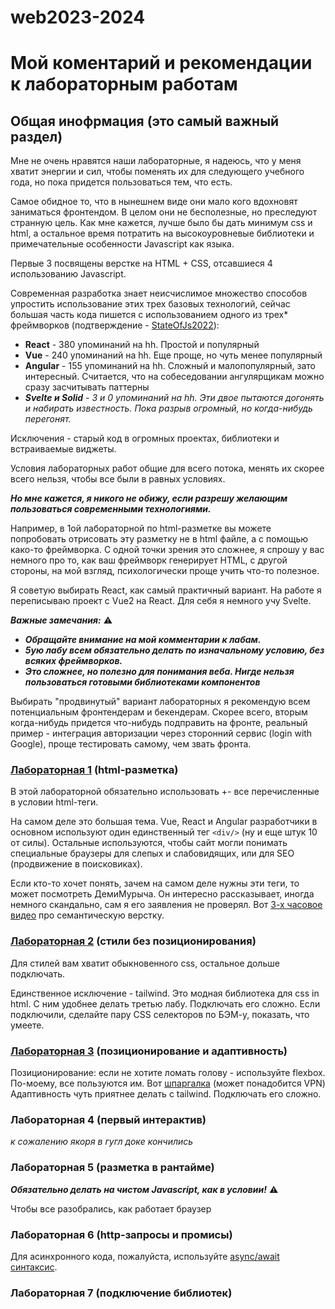 # web2023-2024

# Мой коментарий и рекомендации к лабораторным работам

## Общая инофрмация (это самый важный раздел)

Мне не очень нравятся наши лабораторные, я надеюсь, что у меня хватит энергии и сил, чтобы поменять их для следующего учебного года, но пока придется пользоваться тем, что есть.

Самое обидное то, что в нынешнем виде они мало кого вдохновят заниматься фронтендом. В целом они не бесполезные, но преследуют странную цель. Как мне кажется, лучше было бы дать минимум css и html, а остальное время потратить на высокоуровневые библиотеки и примечательные особенности Javascript как языка.

Первые 3 посвящены верстке на HTML + CSS, отсавшиеся 4 использованию Javascript.

Современная разработка знает неисчислимое множество способов упростить использование этих трех базовых технологий, сейчас большая часть кода пишется с использованием одного из трех* фреймворков (подтверждение - [StateOfJs2022](https://2022.stateofjs.com/en-US/libraries/front-end-frameworks/)):
- **React** - 380 упоминаний на hh. Простой и популярный
- **Vue** - 240 упоминаний на hh. Еще проще, но чуть менее популярный
- **Angular** - 155 упоминаний на hh. Сложный и малопопулярный, зато интересный. Считается, что на собеседовании ангулярщикам можно сразу засчитывать паттерны
- _**Svelte и Solid** - 3 и 0 упоминаний на hh. Эти двое пытаются догонять и набирать известность. Пока разрыв огромный, но когда-нибудь перегонят._

Исключения - старый код в огромных проектах, библиотеки и встраиваемые виджеты.

Условия лабораторных работ общие для всего потока, менять их скорее всего нельзя, чтобы все были в равных условиях.

***Но мне кажется, я никого не обижу, если разрешу желающим пользоваться современными технологиями.***

Например, в 1ой лабораторной по html-разметке вы можете попробовать отрисовать эту разметку не в html файле, а с помощью како-то фреймворка. С одной точки зрения это сложнее, я спрошу у вас немного про то, как ваш фреймворк генерирует HTML, с другой стороны, на мой взгляд, психологически проще учить что-то полезное.

Я советую выбирать React, как самый практичный вариант. На работе я переписываю проект с Vue2 на React. Для себя я немного учу Svelte.

***Важные замечания:*** ⚠️
- ***Обращайте внимание на мой комментарии к лабам.***
- ***5ую лабу всем обязательно делать по изначальному условию, без всяких фреймворков.***
- ***Это сложнее, но полезно для понимания веба. Нигде нельзя пользоваться готовыми библиотеками компонентов***

Выбирать "продвинутый" вариант лабораторных я рекомендую всем потенциальным фронтендерам и бекендерам. Скорее всего, вторым когда-нибудь придется что-нибудь подправить на фронте, реальный пример - интеграция авторизации через сторонний сервис (login with Google), проще тестировать самому, чем звать фронта.


### [Лабораторная 1](https://docs.google.com/document/d/1ybmhKPyUyZvGaJI-3MrM9AleAW9Kzng8/edit#bookmark=id.gjdgxs) (html-разметка)

В этой лабораторной обязательно использовать +- все перечисленные в условии html-теги.

На самом деле это большая тема. Vue, React и Angular разработчики в основном используют один единственный тег `<div/>` (ну и еще штук 10 от силы).
Остальные используются, чтобы сайт могли понимать специальные браузеры для слепых и слабовидящих, или для SEO (продвижение в поисковиках).

Если кто-то хочет понять, зачем на самом деле нужны эти теги, то может посмотреть ДемиМурыча. Он интересно рассказывает, иногда немного скандально, сам я его заявления не проверял. Вот [3-х часовое видео](https://www.youtube.com/watch?v=7je1ygc9Gew&list=PLb-GUVrQsDzpr3faZfnLVz3v6k5tqs-hI&index=1&t=4926s&ab_channel=kirjs) про семантическую верстку.

### [Лабораторная 2](https://docs.google.com/document/d/1ybmhKPyUyZvGaJI-3MrM9AleAW9Kzng8/edit#bookmark=id.30j0zll) (стили без позиционирования)

Для стилей вам хватит обыкновенного css, остальное дольше подключать.

Единственное исключение - tailwind. Это модная библиотека для css in html. С ним удобнее делать третью лабу. Подключать его сложно. Если подключили, сделайте пару CSS селекторов по БЭМ-у, показать, что умеете.

### [Лабораторная 3](https://docs.google.com/document/d/1ybmhKPyUyZvGaJI-3MrM9AleAW9Kzng8/edit#bookmark=id.3znysh7) (позиционирование и адаптивность)

Позиционирование: если не хотите ломать голову - используйте flexbox. По-моему, все пользуются им. Вот [шпаргалка](https://tpverstak.ru/flex-cheatsheet/) (может понадобится VPN)
Адаптивность чуть приятнее делать с tailwind. Подключать его сложно.

### Лабораторная 4 (первый интерактив)
_к сожалению якоря в гугл доке кончились_

### Лабораторная 5 (разметка в рантайме)

***Обязательно делать на чистом Javascript, как в условии!*** ⚠️

Чтобы все разобрались, как работает браузер

### Лабораторная 6 (http-запросы и промисы)

Для асинхронного кода, пожалуйста, используйте [async/await синтаксис](https://learn.javascript.ru/async-await).

### Лабораторная 7 (подключение библиотек)

